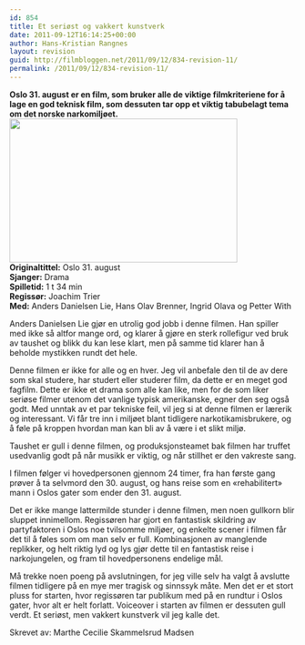 ```yaml
---
id: 854
title: Et seriøst og vakkert kunstverk
date: 2011-09-12T16:14:25+00:00
author: Hans-Kristian Rangnes
layout: revision
guid: http://filmbloggen.net/2011/09/12/834-revision-11/
permalink: /2011/09/12/834-revision-11/
---
```

**Oslo 31. august er en film, som bruker alle de viktige filmkriteriene for å lage en god teknisk film, som dessuten tar opp et viktig tabubelagt tema om det norske narkomiljøet.**  
<a href="http://filmbloggen.net/2011/09/12/et-seriost-og-vakkert-kunstverk/oslo31august/" rel="attachment wp-att-835"><img class="alignnone size-large wp-image-835" src="http://filmbloggen.net/wp-content/uploads//2011/09/oslo31august-620x347.jpg" alt="" width="400" height="253" /></a>  
**Originaltittel:** Oslo 31. august  
**Sjanger:** Drama  
**Spilletid:** 1 t 34 min  
**Regissør:** Joachim Trier  
**Med:** Anders Danielsen Lie, Hans Olav Brenner, Ingrid Olava og Petter With

Anders Danielsen Lie gjør en utrolig god jobb i denne filmen. Han spiller med ikke så altfor mange ord, og klarer å gjøre en sterk rollefigur ved bruk av taushet og blikk du kan lese klart, men på samme tid klarer han å beholde mystikken rundt det hele.

Denne filmen er ikke for alle og en hver. Jeg vil anbefale den til de av dere som skal studere, har studert eller studerer film, da dette er en meget god fagfilm. Dette er ikke et drama som alle kan like, men for de som liker seriøse filmer utenom det vanlige typisk amerikanske, egner den seg også godt. Med unntak av et par tekniske feil, vil jeg si at denne filmen er lærerik og interessant. Vi får tre inn i miljøet blant tidligere narkotikamisbrukere, og å føle på kroppen hvordan man kan bli av å være i et slikt miljø.

Taushet er gull i denne filmen, og produksjonsteamet bak filmen har truffet usedvanlig godt på når musikk er viktig, og når stillhet er den vakreste sang.

I filmen følger vi hovedpersonen gjennom 24 timer, fra han første gang prøver å ta selvmord den 30. august, og hans reise som en «rehabilitert» mann i Oslos gater som ender den 31. august.

Det er ikke mange lattermilde stunder i denne filmen, men noen gullkorn blir sluppet innimellom. Regissøren har gjort en fantastisk skildring av partyfaktoren i Oslos noe tvilsomme miljøer, og enkelte scener i filmen får det til å føles som om man selv er full. Kombinasjonen av manglende replikker, og helt riktig lyd og lys gjør dette til en fantastisk reise i narkojungelen, og fram til hovedpersonens endelige mål.

Må trekke noen poeng på avslutningen, for jeg ville selv ha valgt å avslutte filmen tidligere på en mye mer tragisk og sinnssyk måte. Men det er et stort pluss for starten, hvor regissøren tar publikum med på en rundtur i Oslos gater, hvor alt er helt forlatt. Voiceover i starten av filmen er dessuten gull verdt. Et seriøst, men vakkert kunstverk vil jeg kalle det.

Skrevet av: Marthe Cecilie Skammelsrud Madsen